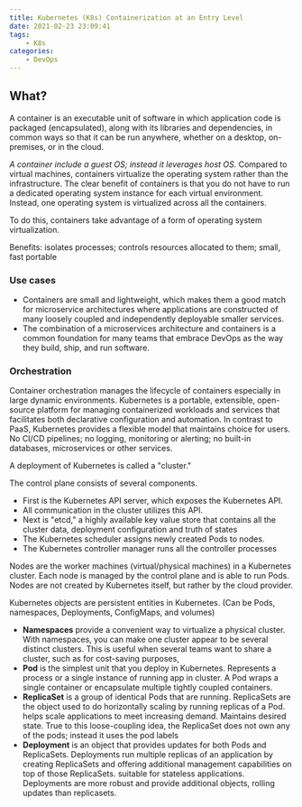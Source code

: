 ```yaml
---
title: Kubernetes (K8s) Containerization at an Entry Level
date: 2021-02-23 23:09:41
tags:
    - K8s
categories:
    - DevOps
---
```


## What?

A container is an executable unit of software in which application code is packaged (encapsulated), along with its libraries and dependencies, in common ways so that it can be run anywhere, whether
on a desktop, on-premises, or in the cloud. 

*A container include a guest OS; instead it leverages host OS.*
Compared to virtual machines, containers virtualize the operating system rather than the infrastructure.
The clear benefit of containers is that you do not have to run a dedicated operating system instance for each virtual environment. Instead, one operating system is virtualized across all the containers.

To do this, containers take advantage of a form of operating system virtualization.
	
Benefits: isolates processes; controls resources allocated to them; small, fast portable

### Use cases

- Containers are small and lightweight, which makes them a good match for microservice architectures where applications are constructed of many loosely coupled and independently deployable smaller services.
- The combination of a microservices architecture and containers is a common foundation for many teams that embrace DevOps as the way they build, ship, and run software.

### Orchestration

Container orchestration manages the lifecycle of containers especially in large dynamic environments.
Kubernetes is a portable, extensible, open-source platform for managing containerized workloads and services that facilitates both declarative configuration and automation.
In contrast to PaaS, Kubernetes provides a flexible model that maintains choice for users.
No CI/CD pipelines; no logging, monitoring or alerting; no built-in databases, microservices or other services.

A deployment of Kubernetes is called a "cluster."

The control plane consists of several components.
- First is the Kubernetes API server, which exposes the Kubernetes API.
- All communication in the cluster utilizes this API.
- Next is "etcd," a highly available key value store that contains all the cluster data, deployment configuration and truth of states
- The Kubernetes scheduler assigns newly created Pods to nodes.
- The Kubernetes controller manager runs all the controller processes

Nodes are the worker machines (virtual/physical machines) in a Kubernetes cluster. Each node is managed by the control plane and is able to run Pods. Nodes are not created by Kubernetes itself, but rather by the cloud provider.


Kubernetes objects are persistent entities in Kubernetes. (Can be Pods, namespaces, Deployments, ConfigMaps, and volumes)
- **Namespaces** provide a convenient way to virtualize a physical cluster. With namespaces, you can make one cluster appear to be several distinct clusters. This is useful when several teams want to share a cluster, such as for cost-saving purposes,
- **Pod** is the simplest unit that you deploy in Kubernetes. Represents a process or a single instance of running app in cluster.  A Pod wraps a single container or encapsulate multiple tightly coupled containers.
- **ReplicaSet** is a group of identical Pods that are running. ReplicaSets are the object used to do horizontally scaling by running replicas of a Pod. helps scale applications to meet increasing demand. Maintains desired state. True to this loose-coupling idea, the ReplicaSet does not own any of the pods; instead it uses the pod labels
- **Deployment** is an object that provides updates for both Pods and ReplicaSets. Deployments run multiple replicas of an application by creating ReplicaSets and offering additional management capabilities on top of those ReplicaSets. suitable for stateless applications. Deployments are more robust and provide additional objects, rolling updates than replicasets.